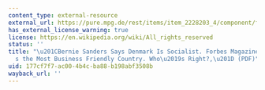 ```yaml
---
content_type: external-resource
external_url: https://pure.mpg.de/rest/items/item_2228203_4/component/file_2228201/content
has_external_license_warning: true
license: https://en.wikipedia.org/wiki/All_rights_reserved
status: ''
title: "\u201CBernie Sanders Says Denmark Is Socialist. Forbes Magazine Says It\u2019\
  s the Most Business Friendly Country. Who\u2019s Right?,\u201D (PDF)"
uid: 177cf7f7-ac00-4b4c-ba88-b198abf3508b
wayback_url: ''
---
```

